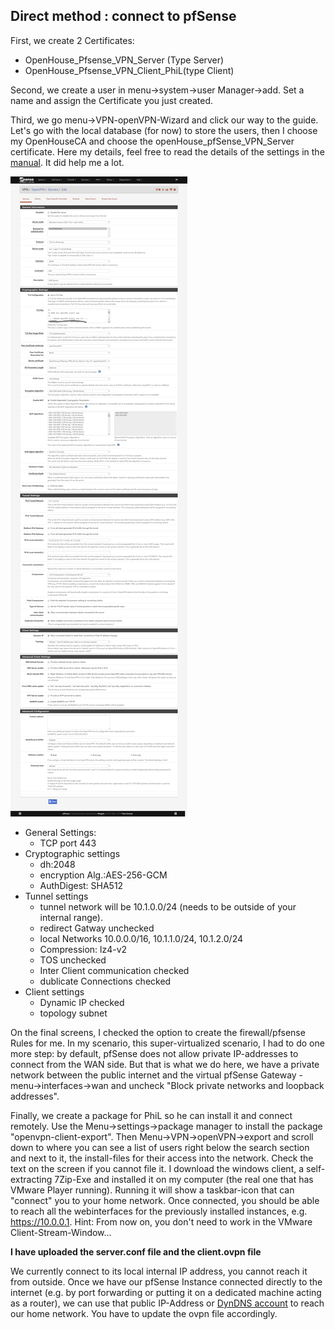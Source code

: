 ## Direct method : connect to pfSense

First, we create 2 Certificates:
- OpenHouse_Pfsense_VPN_Server (Type Server)
- OpenHouse_Pfsense_VPN_Client_PhiL(type Client)

Second, we create a user in menu->system->user Manager->add. Set a name and assign the Certificate you just created. 

Third, we go menu->VPN-openVPN-Wizard and click our way to the guide. Let's go with the local database (for now) to store the users, then I choose my OpenHouseCA and choose the openHouse_pfSense_VPN_Server certificate. 
Here my details, feel free to read the details of the settings in the [manual](https://openvpn.net/community-resources/#articles). It did help me a lot.

![pfSense VPN Server Settings](openVPN_pfsense_Server.png)

- General Settings:
    - TCP port 443
- Cryptographic settings
    - dh:2048
    - encryption Alg.:AES-256-GCM
    - AuthDigest: SHA512
- Tunnel settings
    - tunnel network will be 10.1.0.0/24 (needs to be outside of your internal range).
    - redirect Gatway unchecked
    - local Networks 10.0.0.0/16, 10.1.1.0/24, 10.1.2.0/24
    - Compression: lz4-v2
    - TOS unchecked
    - Inter Client communication checked
    - dublicate Connections checked
- Client settings
    - Dynamic IP checked
    - topology subnet


On the final screens, I checked the option to create the firewall/pfsense Rules for me. In my scenario, this super-virtualized scenario, I had to do one more step: by default, pfSense does not allow private IP-addresses to connect from the WAN side. But that is what we do here, we have a private network between the public internet and the virtual pfSense Gateway - menu->interfaces->wan and uncheck "Block private networks and loopback addresses".

Finally, we create a package for PhiL so he can install it and connect remotely. Use the Menu->settings->package manager to install the package "openvpn-client-export". Then Menu->VPN->openVPN->export and scroll down to where you can see a list of users right below the search section and next to it, the install-files for their access into the network. Check the text on the screen if you cannot file it. I download the windows client, a self-extracting 7Zip-Exe and installed it on my computer (the real one that has VMware Player running). Running it will show a taskbar-icon that can "connect" you to your home network. Once connected, you should be able to reach all the webinterfaces for the previously installed instances, e.g. https://10.0.0.1. 
Hint: From now on, you don't need to work in the VMware Client-Stream-Window...

**I have uploaded the server.conf file and the client.ovpn file**

We currently connect to its local internal IP address, you cannot reach it from outside. Once we have our pfSense Instance connected directly to the internet (e.g. by port forwarding or putting it on a dedicated machine acting as a router), we can use that public IP-Address or [DynDNS account](../../../DynDNS%20setup) to reach our home network. You have to update the ovpn file accordingly. 